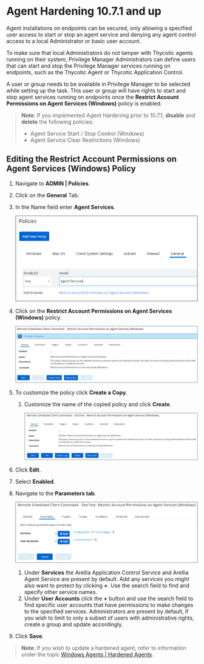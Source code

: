 [title]: # (Agent Hardening)
[tags]: # (endpoint,hardening, 10.7.1 and up)
[priority]: # (20)
# Agent Hardening 10.7.1 and up

Agent installations on endpoints can be secured, only allowing a specified user access to start or stop an agent service and denying any agent control access to a local Administrator or basic user account.

To make sure that local Administrators do not tamper with Thycotic agents running on their system, Privilege Manager Administrators can define users that can start and stop the Privilege Manager services running on endpoints, such as the Thycotic Agent or Thycotic Application Control.

A user or group needs to be available in Privilege Manager to be selected while setting up the task. This user or group will have rights to start and stop agent services running on endpoints once the __Restrict Account Permissions on Agent Services (Windows)__ policy is enabled.

>**Note**:
>If you implemented Agent Hardening prior to 10.7.1, __disable__ and __delete__ the following policies:
> * Agent Service Start / Stop Control (Windows)
> * Agent Service Clear Restrictions (Windows)

## Editing the Restrict Account Permissions on Agent Services (Windows) Policy

1. Navigate to __ADMIN | Policies__.
1. Click on the __General__ Tab.
1. In the Name field enter __Agent Services__.

   ![Search](images/agent-har/restrict-1.png "Searching for the Restrict Account Permissions on Agent Services policy")
1. Click on the __Restrict Account Permissions on Agent Services (Windows)__ policy.

   ![Policy](images/agent-har/restrict-2.png "Policy")
1. To customize the policy click __Create a Copy__.
   1. Customize the name of the copied policy and click __Create__.

      ![Copy of Policy](images/agent-har/restrict-3.png "Copy of Policy")
1. Click __Edit__.
1. Select __Enabled__.
1. Navigate to the __Parameters tab__.

   ![Parameters](images/agent-har/restrict-4.png "Policy Parameters")
   1. Under __Services__ the Arellia Application Control Service and Arellia Agent Service are present by default. Add any services you might also want to protect by clicking __+__. Use the search field to find and specify other service names.
   1. Under __User Accounts__ click the __+__ button and use the search field to find specific user accounts that have permissions to make changes to the specified services. Administrators are present by default, if you wish to limit to only a subset of users with administrative rights, create a group and update accordingly.
1. Click __Save__.

>**Note**: If you wish to update a hardened agent, refer to information under the topic [Windows Agents | Hardened Agents](../../install/agents/agent-inst-win.md#hardened_agents).

